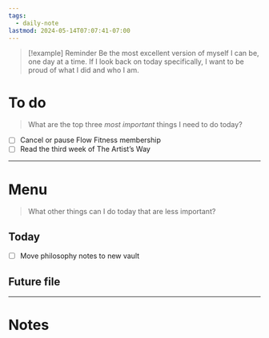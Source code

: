 ```yaml
---
tags:
  - daily-note
lastmod: 2024-05-14T07:07:41-07:00
---
```

>[!example] Reminder
>Be the most excellent version of myself I can be, one day at a time. If I look back on today specifically, I want to be proud of what I did and who I am.

# To do

> What are the top three *most important* things I need to do today?

- [ ] Cancel or pause Flow Fitness membership
- [ ] Read the third week of The Artist’s Way

----
# Menu

> What other things can I do today that are less important?
## Today

- [ ] Move philosophy notes to new vault

## Future file



---
# Notes
